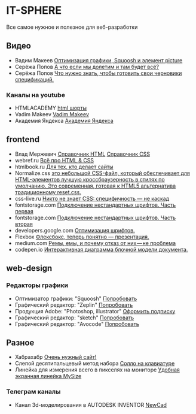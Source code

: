 # IT-SPHERE
Все самое нужное и полезное для веб-разработки

## Видео
* Вадим Макеев [Оптимизация графики, Squoosh и элемент picture](https://www.youtube.com/watch?v=gHLPBlzGRT8)
* Серёжа Попов [А что если мы долетим и там будет всё?](https://www.youtube.com/watch?v=DYyWpZ8XRho)
* Серёжа Попов [Что нужно знать, чтобы готовить свои черновики спецификаций.](https://www.youtube.com/watch?v=Z9of2cj28hY)
### Каналы на youtube
* HTMLACADEMY [html шорты](https://www.youtube.com/channel/UChUxTMjJGo-JDRY8pNTGL2g)
* Vadim Makeev [Vadim Makeev](https://www.youtube.com/channel/UCaTfYudJUVA8cV_But8KZVQ)
* Академия Яндекса [Академия Яндекса](https://www.youtube.com/channel/UCTUyoZMfksbNIHfWJjwr5aQ)
## frontend
* Влад Мержевич [Справочник HTML](http://htmlbook.ru/blog/spravochnik-html-0) [Справочник CSS](http://htmlbook.ru/blog/spravochnik-css-1)
* webref.ru [Всё про HTML & CSS](https://webref.ru)
* htmlbook.ru [Для тех, кто делает сайты](http://htmlbook.ru)
* Normalize.css [это небольшой CSS-файл, который обеспечивает для HTML-элементов лучшую кроссбраузерность в стилях по умолчанию. Это современная, готовая к HTML5 альтернатива традиционному reset.css.](https://necolas.github.io/normalize.css/)
* css-live.ru [Никто не знает CSS: специфичность — не каскад](http://css-live.ru/css/nikto-ne-znaet-css-specifichnost-ne-kaskad.html)
* fontstorage.com [Подключение нестандартных шрифтов. Часть первая](https://fontstorage.com/blog/about-font-face-part-one/)
* fontstorage.com [Подключение нестандартных шрифтов. Часть вторая](https://fontstorage.com/blog/about-font-face-part-two/)
* developers.google.com [Оптимизация шрифтов.](https://developers.google.com/web/fundamentals/performance/optimizing-content-efficiency/webfont-optimization?hl=ru)
* Flexbox [Флексбокс, теперь понятно — презентация.](https://pepelsbey.net/pres/flexbox-gotcha/)
* medium.com [Ремы, емы, и почему отказ от них — не проблема](https://medium.com/devschacht/david-gilbertson-rems-and-ems-and-why-you-probably-dont-need-them-3b2b1e785787)
* codepen.io [Интерактивная диаграмма блочной модели документа.](https://codepen.io/carolineartz/full/ogVXZj/)
## web-design
### Редакторы графики
* Оптимизатор графики: "Squoosh" [Попробовать](https://squoosh.app/)
* Графический редактор: "Zeplin" [Попробовать](https://zeplin.io)
* Продукция Adobe: "Photoshop, illustrator" [Оформить подписку](https://www.adobe.com/ru/)
* Графический редактор: "sketch" [Попробовать](https://www.sketchapp.com)
* Графический редактор: "Avocode" [Попробовать](https://avocode.com)
## Разное
* Хабрахабр [Очень нужный сайт!](https://habr.com/)
* Слепой десятипальцевый метод набора [Солло на клавиатуре](https://ergosolo.ru)
* Линейка для измерения всего в пикселях на мониторе [Удобная экранная линейка MySize](http://developer.roman.grinyov.name/blog/13)
### Телеграм каналы
* Канал 3d-моделирования в AUTODESK INVENTOR [NewCad](https://t.me/newcad_ru)
